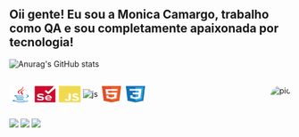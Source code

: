 ## Oii gente! Eu sou a Monica Camargo, trabalho como QA e sou completamente apaixonada por tecnologia!

![Anurag's GitHub stats](https://github-readme-stats.vercel.app/api?username=itzSuperwoman&&count_private=true&show_icons=true&theme=dracula)

<div style="display: inline_block"><br>
  <img align="center" alt="java" height="30" width="40" src="https://github.com/devicons/devicon/blob/master/icons/java/java-original.svg">
  <img align="center" alt="Selenium" height="30" width="40" src="https://github.com/devicons/devicon/blob/master/icons/selenium/selenium-original.svg">
  <img align="center" alt="js" height="30" width="40" src="https://raw.githubusercontent.com/devicons/devicon/master/icons/javascript/javascript-plain.svg">
  <img align="center" alt="js" height="30" width="40" src="https://github.com/cypress-io/cypress-icons/blob/master/src/logo/cypress-io-logo-round-flat.svg">
  <img align="center" alt="HTML" height="30" width="40" src="https://raw.githubusercontent.com/devicons/devicon/master/icons/html5/html5-original.svg">
  <img align="center" alt="CSS" height="30" width="40" src="https://raw.githubusercontent.com/devicons/devicon/master/icons/css3/css3-original.svg">
  
  <img align="right" alt="pic" height="150" style="border-radius:50px;" src="https://media.licdn.com/dms/image/D5635AQF4JINzl8TYhw/profile-framedphoto-shrink_400_400/0/1677766169452?e=1682805600&v=beta&t=2u5hZqNlZw4MQO-tqKx3ehUgzY9Qhuuvu2vp5O3aFOs">
</div>
  
  ##
 
<div> 
  
  <a href="https://instagram.com/monicamaargo" target="_blank"><img src="https://img.shields.io/badge/-Instagram-%23E4405F?style=for-the-badge&logo=instagram&logoColor=white" target="_blank"></a>
  <a href = "mailto:monicamoraescamargo@gmail.com"><img src="https://img.shields.io/badge/-Gmail-%23333?style=for-the-badge&logo=gmail&logoColor=white" target="_blank"></a>
  <a href="https://www.linkedin.com/in//in/monica-m-camargo/" target="_blank"><img src="https://img.shields.io/badge/-LinkedIn-%230077B5?style=for-the-badge&logo=linkedin&logoColor=white" target="_blank"></a> 
  
</div>



